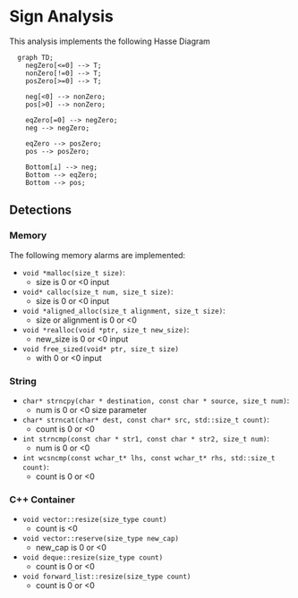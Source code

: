 # Sign Analysis

This analysis implements the following Hasse Diagram

```mermaid
  graph TD;
    negZero[<=0] --> T;
    nonZero[!=0] --> T;
    posZero[>=0] --> T;

    neg[<0] --> nonZero;
    pos[>0] --> nonZero;

    eqZero[=0] --> negZero;
    neg --> negZero;

    eqZero --> posZero;
    pos --> posZero;

    Bottom[⊥] --> neg;
    Bottom --> eqZero;
    Bottom --> pos;
```

## Detections
### Memory
The following memory alarms are implemented:
- ```void *malloc(size_t size)```:
  - size is 0 or <0 input
- ```void* calloc(size_t num, size_t size)```:
  - size is 0 or <0 input
- ```void *aligned_alloc(size_t alignment, size_t size)```:
  - size or alignment is 0 or <0
- ```void *realloc(void *ptr, size_t new_size)```:
  - new_size is 0 or <0 input
- ```void free_sized(void* ptr, size_t size)```
  - with 0 or <0 input

### String
- ```char* strncpy(char * destination, const char * source, size_t num)```:
  - num is 0 or <0 size parameter
- ```char* strncat(char* dest, const char* src, std::size_t count)```:
  - count is 0 or <0
- ```int strncmp(const char * str1, const char * str2, size_t num)```:
  - num is 0 or <0
- ```int wcsncmp(const wchar_t* lhs, const wchar_t* rhs, std::size_t count)```:
  - count is 0 or <0

### C++ Container
- ```void vector::resize(size_type count)```
  - count is <0
- ```void vector::reserve(size_type new_cap)```
  - new_cap is 0 or <0
- ```void deque::resize(size_type count)```
  - count is 0 or <0
- ```void forward_list::resize(size_type count)```
  - count is 0 or <0 
